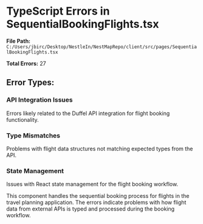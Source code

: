 # TypeScript Errors in SequentialBookingFlights.tsx

**File Path:** `C:/Users/jbirc/Desktop/NestleIn/NestMapRepo/client/src/pages/SequentialBookingFlights.tsx`

**Total Errors:** 27

## Error Types:

### API Integration Issues
Errors likely related to the Duffel API integration for flight booking functionality.

### Type Mismatches
Problems with flight data structures not matching expected types from the API.

### State Management
Issues with React state management for the flight booking workflow.

This component handles the sequential booking process for flights in the travel planning application. The errors indicate problems with how flight data from external APIs is typed and processed during the booking workflow.
